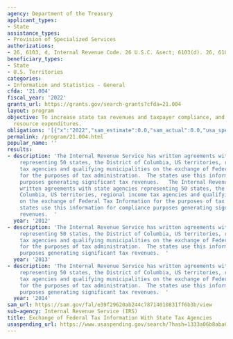 ```yaml
---
agency: Department of the Treasury
applicant_types:
- State
assistance_types:
- Provision of Specialized Services
authorizations:
- 26, 6103, d, Internal Revenue Code. 26 U.S.C. &sect; 6103(d). 26, 6103, d, As Amended.
beneficiary_types:
- State
- U.S. Territories
categories:
- Information and Statistics - General
cfda: '21.004'
fiscal_year: '2022'
grants_url: https://grants.gov/search-grants?cfda=21.004
layout: program
objective: To increase state tax revenues and taxpayer compliance, and to reduce duplicate
  resource expenditures.
obligations: '[{"x":"2022","sam_estimate":0.0,"sam_actual":0.0,"usa_spending_actual":0.0},{"x":"2023","sam_estimate":0.0,"sam_actual":0.0,"usa_spending_actual":0.0},{"x":"2024","sam_estimate":0.0,"sam_actual":0.0,"usa_spending_actual":0.0}]'
permalink: /program/21.004.html
popular_name: ''
results:
- description: 'The Internal Revenue Service has written agreements with state agencies
    representing 50 states, the District of Columbia, US territories, regional income
    tax agencies and qualifying municipalities on the exchange of Federal Tax Information
    for the purposes of tax administration.  The states use this information for compliance
    purposes generating significant tax revenues.   The Internal Revenue Service has
    written agreements with state agencies representing 50 states, the District of
    Columbia, US territories, regional income tax agencies and qualifying municipalities
    on the exchange of Federal Tax Information for the purposes of tax administration.  The
    states use this information for compliance purposes generating significant tax
    revenues.  '
  year: '2012'
- description: 'The Internal Revenue Service has written agreements with state agencies
    representing 50 states, the District of Columbia, US territories, regional income
    tax agencies and qualifying municipalities on the exchange of Federal Tax Information
    for the purposes of tax administration.  The states use this information for compliance
    purposes generating significant tax revenues.  '
  year: '2013'
- description: 'The Internal Revenue Service has written agreements with state agencies
    representing 50 states, the District of Columbia, US territories, regional income
    tax agencies and qualifying municipalities on the exchange of Federal Tax Information
    for the purposes of tax administration.  The states use this information for compliance
    purposes generating significant tax revenues.  '
  year: '2014'
sam_url: https://sam.gov/fal/e39f29620ab244c78714010831ff6b3b/view
sub-agency: Internal Revenue Service (IRS)
title: Exchange of Federal Tax Information With State Tax Agencies
usaspending_url: https://www.usaspending.gov/search/?hash=1333a06b8aba648087a821c9e4713cd4
---
```

